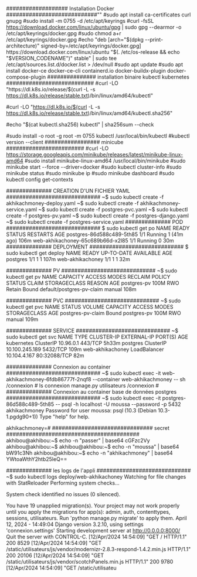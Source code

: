 ################### Installation Docker ############################""
#sudo apt install ca-certificates curl gnupg
 #sudo install -m 0755 -d /etc/apt/keyrings
 #curl -fsSL https://download.docker.com/linux/ubuntu/gpg | sudo gpg --dearmor -o /etc/apt/keyrings/docker.gpg
 #sudo chmod a+r /etc/apt/keyrings/docker.gpg
 #echo "deb [arch="$(dpkg --print-architecture)" signed-by=/etc/apt/keyrings/docker.gpg] https://download.docker.com/linux/ubuntu "$(. /etc/os-release && echo "$VERSION_CODENAME")" stable" | sudo tee /etc/apt/sources.list.d/docker.list > /dev/null 
 #sudo apt update 
#sudo apt install docker-ce docker-ce-cli containerd.io docker-buildx-plugin docker-compose-plugin
############### installation binaire kubectl kubernetes ###########################
#curl -LO "https://dl.k8s.io/release/$(curl -L -s https://dl.k8s.io/release/stable.txt)/bin/linux/amd64/kubectl"

#curl -LO "https://dl.k8s.io/$(curl -L -s https://dl.k8s.io/release/stable.txt)/bin/linux/amd64/kubectl.sha256"

#echo "$(cat kubectl.sha256) kubectl" | sha256sum --check

#sudo install -o root -g root -m 0755 kubectl /usr/local/bin/kubectl
#kubectl version --client
################# minicube ########################
#curl -LO https://storage.googleapis.com/minikube/releases/latest/minikube-linux-amd64
#sudo install minikube-linux-amd64 /usr/local/bin/minikube
#sudo minikube start --force --driver=docker
#sudo kubectl cluster-info
#sudo minikube status
#sudo minikube ip
#sudo minikube dashboard
#sudo kubectl config get-contexts

############## CREATION D'UN FICHIER YAML #############################
~$ sudo kubectl create -f akhikachmoney-deploy.yaml 
~$ sudo kubectl create -f akhikachmoney-service.yaml 
~$ sudo kubectl create -f postgres-pvc.yaml 
~$ sudo kubectl create -f postgres-pv.yaml
~$ sudo kubectl create -f postgres-django.yaml
~$ sudo kubectl create -f postgres-service.yaml
############## POD #############################
$ sudo kubectl get po
NAME                                READY   STATUS    RESTARTS      AGE
postgres-86d588c489-5th85           1/1     Running   1 (41m ago)   106m
web-akhikachoney-65c689b66d-x2l85   1/1     Running   0             30m
############## DEPLOYMENT #############################
$ sudo kubectl get deploy
NAME               READY   UP-TO-DATE   AVAILABLE   AGE
postgres           1/1     1            1           107m
web-akhikachoney   1/1     1            1           32m

############## PV #############################
~$ sudo kubectl get pv
NAME          CAPACITY   ACCESS MODES   RECLAIM POLICY   STATUS   CLAIM                       STORAGECLASS   REASON   AGE
postgres-pv   100M       RWO            Retain           Bound    default/postgres-pv-claim   manual                  108m


############## PVC #############################
~$ sudo kubectl get pvc
NAME                STATUS   VOLUME        CAPACITY   ACCESS MODES   STORAGECLASS   AGE
postgres-pv-claim   Bound    postgres-pv   100M       RWO            manual         109m

############## SERVICE #############################
~$ sudo kubectl get svc
NAME               TYPE           CLUSTER-IP       EXTERNAL-IP   PORT(S)        AGE
kubernetes         ClusterIP      10.96.0.1        <none>        443/TCP        5h33m
postgres           ClusterIP      10.100.245.189   <none>        5432/TCP       109m
web-akhikachoney   LoadBalancer   10.104.4.167     <pending>     80:32088/TCP   82m

############## Connexion au container  #############################
~$ sudo kubectl exec -it web-akhikachmoney-6fdb86777f-2nqf8   --container web-akhikachmoney -- sh    
/connexion # ls
connexion     manage.py     utilisateurs
/connexion # 
############## Connexion au container base de données postgres  #############################
~$ sudo kubectl exec -it postgres-86d588c489-5th85 -- psql -h localhost -U moussa --password -p 5432 akhikachmoney
Password for user moussa: 
psql (10.3 (Debian 10.3-1.pgdg90+1))
Type "help" for help.

akhikachmoney=# 
############################### secret #########################################
akhibou@akhibou:~$ echo -n "passer" | base64
cGFzc2Vy
akhibou@akhibou:~$ 
akhibou@akhibou:~$ echo -n "moussa" | base64
bW91c3Nh
akhibou@akhibou:~$ echo -n "akhikachmoney" | base64
YWtoaWthY2htb25leQ==

############## les logs de l'appli  #############################
~$ sudo kubectl logs deploy/web-akhikachoney
Watching for file changes with StatReloader
Performing system checks...

System check identified no issues (0 silenced).

You have 19 unapplied migration(s). Your project may not work properly until you apply the migrations for app(s): admin, auth, contenttypes, sessions, utilisateurs.
Run 'python manage.py migrate' to apply them.
April 12, 2024 - 14:49:04
Django version 3.2.10, using settings 'connexion.settings'
Starting development server at http://0.0.0.0:8000/
Quit the server with CONTROL-C.
[12/Apr/2024 14:54:09] "GET / HTTP/1.1" 200 8529
[12/Apr/2024 14:54:09] "GET /static/utilisateurs/js/vendor/modernizr-2.8.3-respond-1.4.2.min.js HTTP/1.1" 200 20106
[12/Apr/2024 14:54:09] "GET /static/utilisateurs/js/vendor/scotchPanels.min.js HTTP/1.1" 200 9780
[12/Apr/2024 14:54:09] "GET /static/utilisateu
